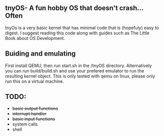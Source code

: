 <h2>tnyOS- A fun hobby OS that doesn't crash... Often </h2>
tnyOs is a very basic kernel that has minimal code that is (hopefuly) easy to digest. I suggest reading this code along with guides such as The Little Book about OS Development.

<h2>Buiding and emulating</h2>
First install QEMU, then run start.sh in the /tnyOS directory. Alternatively you can run build/build.sh and use your prefered emulator to run the resulting kernel object. This is only tested with qemu on linux, please only run this on a virtual machine.
<h2>TODO:</h2>
<ul>
<li><strike>basic output functions</strike></li>
<li><strike>interrupt handler</strike></li>
<li><strike>basic input functions</strike></li>
<li>system calls</li>
<li>shell</li>
</ul>
